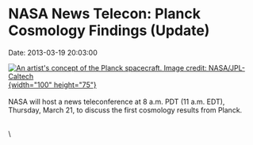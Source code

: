NASA News Telecon: Planck Cosmology Findings (Update)
=====================================================

Date: 2013-03-19 20:03:00

[![An artist\'s concept of the Planck spacecraft. Image credit:
NASA/JPL-Caltech](http://www.jpl.nasa.gov/images/planck/20120117/pia13953-th.jpg){width="100"
height="75"}](http://www.jpl.nasa.gov/news/news.cfm?release=2013-105&rn=news.xml&rst=3736)\
\
NASA will host a news teleconference at 8 a.m. PDT (11 a.m. EDT),
Thursday, March 21, to discuss the first cosmology results from Planck.

\
\
